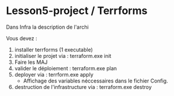 # Lesson5-project / Terrforms

Dans Infra la description de l'archi

Vous devez :
1. installer terrforms (1 executable)
2. initialiser le projet via : terraform.exe init
3. Faire les MAJ 
4. valider le déploiement : terraform.exe plan
5. deployer via : terrform.exe apply
    - Affichage des variables néccessaires dans le fichier Config.
6. destruction de l'infrastructure via : terraform.exe destroy 